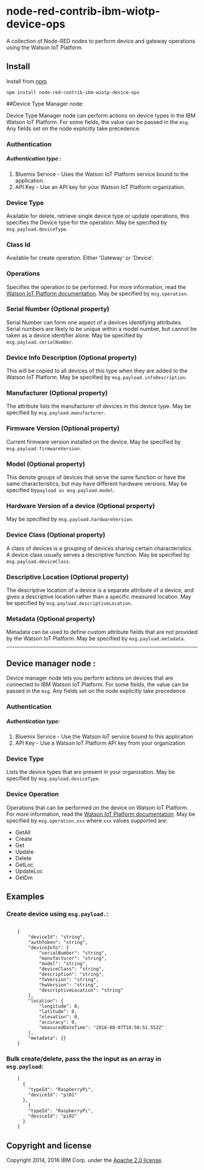 # node-red-contrib-ibm-wiotp-device-ops

A collection of Node-RED nodes to perform device and gateway operations using the Watson IoT Platform.

Install
-------
Install from [npm](http://npmjs.org)
```
npm install node-red-contrib-ibm-wiotp-device-ops
```

##Device Type Manager node:

Device Type Manager node can perform actions on device types in the IBM Watson IoT Platform.  For some fields, the value can be passed in the `msg`.  Any fields set on the node explicitly take precedence.

### Authentication
##### Authentication type :  
1. Bluemix Service - Uses the Watson IoT Platform service bound to the application.
2. API Key - Use an API key for your Watson IoT Platform organization.

### Device Type

Available for delete, retrieve single device type or update operations, this specifies the Device type for the operation.  May be specified by `msg.payload.deviceType`.

### Class Id
Available for create operation.  Either 'Gateway' or 'Device'.

### Operations
Specifies the operation to be performed.  For more information, read the [Watson IoT Platform documentation](https://console.ng.bluemix.net/docs/services/IoT/index.html).  May be specified by `msg.operation`.

### Serial Number (Optional property)
Serial Number can form one aspect of a devices identifying attributes. Serial numbers are likely to be unique within a model number, but cannot be taken as a device identifier alone.  May be specified by `msg.payload.serialNumber`.

### Device Info Description (Optional property)
This will be copied to all devices of this type when they are added to the Watson IoT Platform.  May be specified by `msg.payload.infoDescription`.

### Manufacturer (Optional property)
The attribute lists the manufacturer of devices in this device type. May be specified by `msg.payload.manufacturer`.

### Firmware Version (Optional property)
Current firmware version installed on the device.  May be specified by `msg.payload.firmwareVersion`.

### Model (Optional property)
This denote groups of devices that serve the same function or have the same characteristics, but may have different hardware versions. May be specified by`payload as msg.payload.model`.

### Hardware Version of a device (Optional property)
May be specified by `msg.payload.hardwareVersion`.

### Device Class (Optional property)
A class of devices is a grouping of devices sharing certain characteristics. A device class usually serves a descriptive function. May be specified by `msg.payload.deviceClass`.

### Descriptive Location (Optional property)
The descriptive location of a device is a separate attribute of a device, and gives a descriptive location rather than a specific measured location. May be specified by `msg.payload.descriptiveLocation`. 

### Metadata (Optional property)
Metadata can be used to define custom attribute fields that are not provided by the Watson IoT Platform. May be specified by `msg.payload.metadata`.

-------
## Device manager node :
Device manager node lets you perform actions on devices that are connected to IBM Watson IoT Platform.  For some fields, the value can be passed in the `msg`.  Any fields set on the node explicitly take precedence.


### Authentication
##### Authentication type:
1.	Bluemix Service - Use the Watson IoT service bound to this application
2.	API Key - Use a Watson IoT Platform API key from your organization

### Device Type
Lists the device types that are present in your organization. May be specified by `msg.payload.deviceType`.

### Device Operation
Operations that can be performed on the device on Watson IoT Platform. For more information, read the [Watson IoT Platform documentation](https://console.ng.bluemix.net/docs/services/IoT/index.html). May be specified by `msg.operation.xxx` where `xxx` values supported are:

*	GetAll
*	Create
*	Get
*	Update
*	Delete
*	GetLoc
*	UpdateLoc
*	GetDm

## Examples

### Create device using `msg.payload.`:

```

    {
        "deviceId": "string",
        "authToken": "string",
        "deviceInfo": {
            "serialNumber": "string",
            "manufacturer": "string",
            "model": "string",
            "deviceClass": "string",
            "description": "string",
            "fwVersion": "string",
            "hwVersion": "string",
            "descriptiveLocation": "string"
        },
        "location": {
            "longitude": 0,
            "latitude": 0,
            "elevation": 0,
            "accuracy": 0,
            "measuredDateTime": "2016-08-07T18:50:51.553Z"
        },
        "metadata": {}
    }

```

### Bulk create/delete, pass the the input as an array in `msg.payload`:

```
    [
      {
        "typeId": "RaspberryPi",
        "deviceId": "pi01"
      },
        {
        "typeId": "RaspberryPi",
        "deviceId": "pi02"
      }
    ]

```

Copyright and license
----------------------
Copyright 2014, 2016 IBM Corp. under the [Apache 2.0 license](http://www.apache.org/licenses/LICENSE-2.0).
